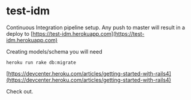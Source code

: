 # test-idm

Continuous Integration pipeline setup. Any push to master will result in a deploy to [https://test-idm.herokuapp.com](https://test-idm.herokuapp.com)


Creating models/schema you will need

    heroku run rake db:migrate

[https://devcenter.heroku.com/articles/getting-started-with-rails4](https://devcenter.heroku.com/articles/getting-started-with-rails4)

Check out.